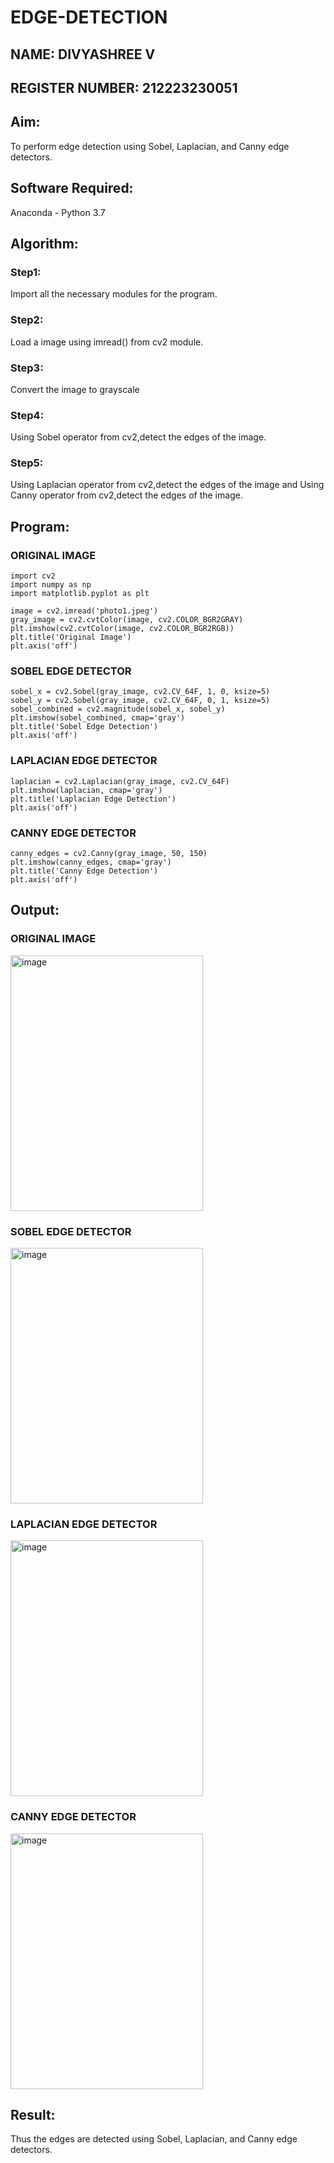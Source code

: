 # EDGE-DETECTION
## NAME: DIVYASHREE V
## REGISTER NUMBER: 212223230051
## Aim:
To perform edge detection using Sobel, Laplacian, and Canny edge detectors.

## Software Required:
Anaconda - Python 3.7

## Algorithm:
### Step1:
Import all the necessary modules for the program.

### Step2:
Load a image using imread() from cv2 module.

### Step3:
Convert the image to grayscale

### Step4:
Using Sobel operator from cv2,detect the edges of the image.

### Step5:
Using Laplacian operator from cv2,detect the edges of the image and Using Canny operator from cv2,detect the edges of the image.

## Program:
### ORIGINAL IMAGE
```
import cv2
import numpy as np
import matplotlib.pyplot as plt

image = cv2.imread('photo1.jpeg')
gray_image = cv2.cvtColor(image, cv2.COLOR_BGR2GRAY)
plt.imshow(cv2.cvtColor(image, cv2.COLOR_BGR2RGB))
plt.title('Original Image')
plt.axis('off')
```
### SOBEL EDGE DETECTOR
```
sobel_x = cv2.Sobel(gray_image, cv2.CV_64F, 1, 0, ksize=5) 
sobel_y = cv2.Sobel(gray_image, cv2.CV_64F, 0, 1, ksize=5)  
sobel_combined = cv2.magnitude(sobel_x, sobel_y)  
plt.imshow(sobel_combined, cmap='gray')
plt.title('Sobel Edge Detection')
plt.axis('off')
```
### LAPLACIAN EDGE DETECTOR
```
laplacian = cv2.Laplacian(gray_image, cv2.CV_64F)
plt.imshow(laplacian, cmap='gray')
plt.title('Laplacian Edge Detection')
plt.axis('off')
```
### CANNY EDGE DETECTOR
```
canny_edges = cv2.Canny(gray_image, 50, 150)
plt.imshow(canny_edges, cmap='gray')
plt.title('Canny Edge Detection')
plt.axis('off')  
```
## Output:

### ORIGINAL IMAGE
<img width="308" height="409" alt="image" src="https://github.com/user-attachments/assets/6bb42036-a095-423f-b3aa-3fb18bb88217" />

### SOBEL EDGE DETECTOR

<img width="308" height="409" alt="image" src="https://github.com/user-attachments/assets/a9bf3da0-778b-4c48-84a8-1a0338c8fb56" />



### LAPLACIAN EDGE DETECTOR

<img width="308" height="409" alt="image" src="https://github.com/user-attachments/assets/44caa808-0f12-4196-b7ee-9fe6c6caddc9" />


### CANNY EDGE DETECTOR

<img width="308" height="409" alt="image" src="https://github.com/user-attachments/assets/9bf3be1f-737a-44fd-962f-c428b07f2013" />


## Result:
Thus the edges are detected using Sobel, Laplacian, and Canny edge detectors.
